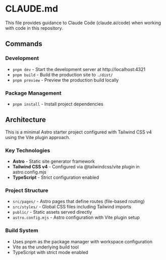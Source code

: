 # CLAUDE.md

This file provides guidance to Claude Code (claude.ai/code) when working with code in this repository.

## Commands

### Development

- `pnpm dev` - Start the development server at http://localhost:4321
- `pnpm build` - Build the production site to `./dist/`
- `pnpm preview` - Preview the production build locally

### Package Management

- `pnpm install` - Install project dependencies

## Architecture

This is a minimal Astro starter project configured with Tailwind CSS v4 using the Vite plugin approach.

### Key Technologies

- **Astro** - Static site generator framework
- **Tailwind CSS v4** - Configured via @tailwindcss/vite plugin in astro.config.mjs
- **TypeScript** - Strict configuration enabled

### Project Structure

- `src/pages/` - Astro pages that define routes (file-based routing)
- `src/styles/` - Global CSS files including Tailwind imports
- `public/` - Static assets served directly
- `astro.config.mjs` - Astro configuration with Vite plugin setup

### Build System

- Uses pnpm as the package manager with workspace configuration
- Vite as the underlying build tool
- TypeScript with strict mode enabled
